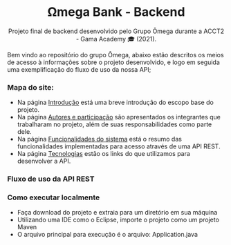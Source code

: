 <h1 align="center">
    Ωmega Bank - Backend
</h1>

<p align="center">Projeto final de backend desenvolvido pelo Grupo Ômega durante a ACCT2 - Gama Academy 🎓 (2021). <br/></p>


Bem vindo ao repositório do grupo Ômega, abaixo estão descritos os meios de acesso à informações sobre o projeto desenvolvido, e logo em seguida uma exemplificação do fluxo de uso da nossa API;



### Mapa do site:

* Na página [Introdução](https://github.com/projetos-accenture-academy/omega-bank-back/wiki/Introdução) está uma breve introdução do escopo base do projeto.
* Na página [Autores e participação](https://github.com/projetos-accenture-academy/omega-bank-back/wiki/Autores-e-Participa%C3%A7%C3%A3o) são apresentados os integrantes que trabalharam no projeto, além de suas responsabilidades como parte dele.
* Na página [Funcionalidades do sistema](https://github.com/projetos-accenture-academy/omega-bank-back/wiki/Funcionalidades-do-sistema) está o resumo das funcionalidades implementadas para acesso através de uma API REST.
* Na página [Tecnologias](https://github.com/projetos-accenture-academy/omega-bank-back/wiki/TEcnologias) estão os links do que utilizamos para desenvolver a API.




### Fluxo de uso da API REST





### Como executar localmente

-   Faça download do projeto e extraia para um diretório em sua máquina
-   Utilizando uma IDE como o Eclipse, importe o projeto como um projeto Maven
-   O arquivo principal para execução é o arquivo: Application.java


